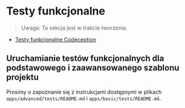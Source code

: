 Testy funkcjonalne
==================

> Uwaga: Ta sekcja jest w trakcie tworzenia.

- [Testy funkcjonalne Codeception](http://codeception.com/docs/04-FunctionalTests)

Uruchamianie testów funkcjonalnych dla podstawowego i zaawansowanego szablonu projektu
--------------------------------------------------------------------------------------

Prosimy o zapoznanie się z instrukcjami dostępnymi w plikach `apps/advanced/tests/README.md` i `apps/basic/tests/README.md`.